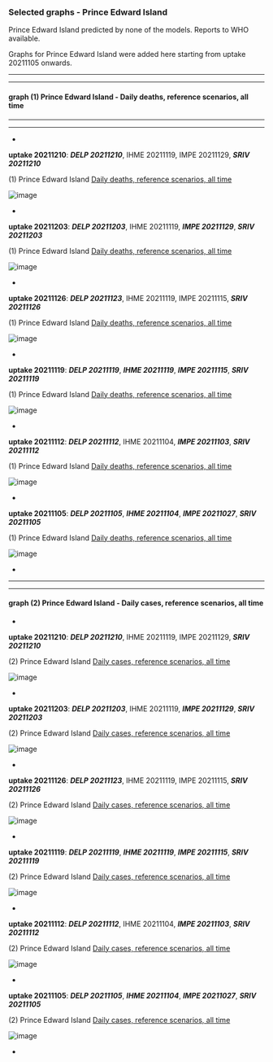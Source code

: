 ### Selected graphs - Prince Edward Island 

Prince Edward Island predicted by none of the models. Reports to WHO available.

Graphs for Prince Edward Island were added here starting from uptake 20211105 onwards.   

  
**** 
****  

  
  
  
#### graph (1) Prince Edward Island - Daily deaths, reference scenarios, all time

****
****  




*

**uptake 20211210**: **_DELP 20211210_**, IHME 20211119, IMPE 20211129, **_SRIV 20211210_**

(1) Prince Edward Island [Daily deaths, reference scenarios, all time](https://github.com/pourmalek/CovidVisualizedCountry/blob/main/20211210/output/JOHN/graph%201%20c%20COVID-19%20daily%20deaths%2C%20Canada%2C%20Prince%20Edward%20Island%2C%20Johns%20Hopkins.pdf)

![image](https://user-images.githubusercontent.com/30849720/145721491-e4fa1723-6996-43b1-b2ab-5ab5b9e9aba7.png)

*

**uptake 20211203**: **_DELP 20211203_**, IHME 20211119, **_IMPE 20211129_**, **_SRIV 20211203_**

(1) Prince Edward Island [Daily deaths, reference scenarios, all time](https://github.com/pourmalek/CovidVisualizedCountry/blob/main/20211203/output/JOHN/graph%201%20c%20COVID-19%20daily%20deaths%2C%20Canada%2C%20Prince%20Edward%20Island%2C%20Johns%20Hopkins.pdf)

![image](https://user-images.githubusercontent.com/30849720/144696047-c3b31376-f907-4ef0-92c6-09adabcfee8d.png)

*


**uptake 20211126**: **_DELP 20211123_**, IHME 20211119, IMPE 20211115, **_SRIV 20211126_**

(1) Prince Edward Island [Daily deaths, reference scenarios, all time](https://github.com/pourmalek/CovidVisualizedCountry/blob/main/20211126/output/JOHN/graph%201%20c%20COVID-19%20daily%20deaths%2C%20Canada%2C%20Prince%20Edward%20Island%2C%20Johns%20Hopkins.pdf)

![image](https://user-images.githubusercontent.com/30849720/143898232-ac19e6e4-52fd-41d2-8c05-38803f00e365.png)

*

**uptake 20211119**: **_DELP 20211119_**, **_IHME 20211119_**, **_IMPE 20211115_**, **_SRIV 20211119_**

(1) Prince Edward Island [Daily deaths, reference scenarios, all time](https://github.com/pourmalek/CovidVisualizedCountry/blob/main/20211119/output/JOHN/graph%201%20c%20COVID-19%20daily%20deaths%2C%20Canada%2C%20Prince%20Edward%20Island%2C%20Johns%20Hopkins.pdf)

![image](https://user-images.githubusercontent.com/30849720/142746050-59420f74-fbd0-4b16-91e0-60ea880d9277.png)

*

**uptake 20211112**: **_DELP 20211112_**, IHME 20211104, **_IMPE 20211103_**, **_SRIV 20211112_**

(1) Prince Edward Island [Daily deaths, reference scenarios, all time](https://github.com/pourmalek/CovidVisualizedCountry/blob/main/20211112/output/JOHN/graph%201%20c%20COVID-19%20daily%20deaths%2C%20Canada%2C%20Prince%20Edward%20Island%2C%20Johns%20Hopkins.pdf)

![image](https://user-images.githubusercontent.com/30849720/141703458-868f0b6d-4b4a-4009-a383-a8c715a23e9f.png)

*

**uptake 20211105**: **_DELP 20211105_**, **_IHME 20211104_**, **_IMPE 20211027_**, **_SRIV 20211105_**

(1) Prince Edward Island [Daily deaths, reference scenarios, all time](https://github.com/pourmalek/CovidVisualizedCountry/blob/main/20211105/output/JOHN/graph%201%20c%20COVID-19%20daily%20deaths%2C%20Canada%2C%20Prince%20Edward%20Island%2C%20Johns%20Hopkins.pdf)

![image](https://user-images.githubusercontent.com/30849720/140762122-fa0f7456-654f-4207-bf84-283141e3ba73.png)

*







****
****


#### graph (2) Prince Edward Island - Daily cases, reference scenarios, all time




*

**uptake 20211210**: **_DELP 20211210_**, IHME 20211119, IMPE 20211129, **_SRIV 20211210_**

(2) Prince Edward Island [Daily cases, reference scenarios, all time](https://github.com/pourmalek/CovidVisualizedCountry/blob/main/20211210/output/JOHN/graph%202%20c%20COVID-19%20daily%20cases%2C%20Canada%2C%20Prince%20Edward%20Island%2C%20Johns%20Hopkins.pdf)

![image](https://user-images.githubusercontent.com/30849720/145721514-b2173a23-1a85-4f93-8204-57b7b3776a34.png)

*

**uptake 20211203**: **_DELP 20211203_**, IHME 20211119, **_IMPE 20211129_**, **_SRIV 20211203_**

(2) Prince Edward Island [Daily cases, reference scenarios, all time](https://github.com/pourmalek/CovidVisualizedCountry/blob/main/20211203/output/JOHN/graph%202%20c%20COVID-19%20daily%20cases%2C%20Canada%2C%20Prince%20Edward%20Island%2C%20Johns%20Hopkins.pdf)

![image](https://user-images.githubusercontent.com/30849720/144696070-3783608e-d4d8-4b51-8c48-654b241fcebc.png)

*

**uptake 20211126**: **_DELP 20211123_**, IHME 20211119, IMPE 20211115, **_SRIV 20211126_**

(2) Prince Edward Island [Daily cases, reference scenarios, all time](https://github.com/pourmalek/CovidVisualizedCountry/blob/main/20211126/output/JOHN/graph%202%20c%20COVID-19%20daily%20cases%2C%20Canada%2C%20Prince%20Edward%20Island%2C%20Johns%20Hopkins.pdf)

![image](https://user-images.githubusercontent.com/30849720/143898363-c64bcb73-e090-4dfd-a57c-d1bf75a8339e.png)

*

**uptake 20211119**: **_DELP 20211119_**, **_IHME 20211119_**, **_IMPE 20211115_**, **_SRIV 20211119_**

(2) Prince Edward Island [Daily cases, reference scenarios, all time](https://github.com/pourmalek/CovidVisualizedCountry/blob/main/20211119/output/JOHN/graph%202%20c%20COVID-19%20daily%20cases%2C%20Canada%2C%20Prince%20Edward%20Island%2C%20Johns%20Hopkins.pdf)

![image](https://user-images.githubusercontent.com/30849720/142746062-08e6d4a7-2034-4cae-b3ee-60d1cc19b0c1.png)

*

**uptake 20211112**: **_DELP 20211112_**, IHME 20211104, **_IMPE 20211103_**, **_SRIV 20211112_**

(2) Prince Edward Island [Daily cases, reference scenarios, all time](https://github.com/pourmalek/CovidVisualizedCountry/blob/main/20211112/output/JOHN/graph%202%20c%20COVID-19%20daily%20cases%2C%20Canada%2C%20Prince%20Edward%20Island%2C%20Johns%20Hopkins.pdf)

![image](https://user-images.githubusercontent.com/30849720/141703465-5bbd4779-4a6f-4fd8-b277-9ed5f8a1daf4.png)

*

**uptake 20211105**: **_DELP 20211105_**, **_IHME 20211104_**, **_IMPE 20211027_**, **_SRIV 20211105_**

(2) Prince Edward Island [Daily cases, reference scenarios, all time](https://github.com/pourmalek/CovidVisualizedCountry/blob/main/20211105/output/JOHN/graph%202%20c%20COVID-19%20daily%20cases%2C%20Canada%2C%20Prince%20Edward%20Island%2C%20Johns%20Hopkins.pdf)

![image](https://user-images.githubusercontent.com/30849720/140762405-7f809224-387b-434e-b59f-7165a516e058.png)

*



